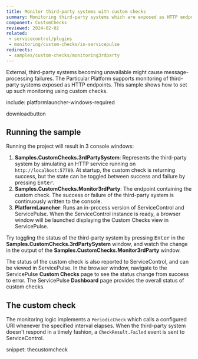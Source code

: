 ```yaml
---
title: Monitor third-party systems with custom checks
summary: Monitoring third-party systems which are exposed as HTTP endpoints with custom checks.
component: CustomChecks
reviewed: 2024-02-02
related:
 - servicecontrol/plugins
 - monitoring/custom-checks/in-servicepulse
redirects:
 - samples/custom-checks/monitoring3rdparty
---
```


External, third-party systems becoming unavailable might cause message-processing failures. The Particular Platform supports monitoring of third-party systems exposed as HTTP endpoints. This sample shows how to set up such monitoring using custom checks.

include: platformlauncher-windows-required

downloadbutton

## Running the sample

Running the project will result in 3 console windows:

1. **Samples.CustomChecks.3rdPartySystem**: Represents the third-party system by simulating an HTTP service running on `http://localhost:57789`. At startup, the custom check is returning success, but the state can be toggled between success and failure by pressing <kbd>Enter</kbd>.
1. **Samples.CustomChecks.Monitor3rdParty**: The endpoint containing the custom check. The success or failure of the third-party system is continuously written to the console.
1. **PlatformLauncher**: Runs an in-process version of ServiceControl and ServicePulse. When the ServiceControl instance is ready, a browser window will be launched displaying the Custom Checks view in ServicePulse.

Try toggling the status of the third-party system by pressing <kbd>Enter</kbd> in the **Samples.CustomChecks.3rdPartySystem** window, and watch the change in the output of the **Samples.CustomChecks.Monitor3rdParty** window.

The status of the custom check is also reported to ServiceControl, and can be viewed in ServicePulse. In the browser window, navigate to the ServicePulse **Custom Checks** page to see the status change from success to error. The ServicePulse **Dashboard** page provides the overall status of custom checks.

## The custom check

The monitoring logic implements a `PeriodicCheck` which calls a configured URI whenever the specified interval elapses. When the third-party system doesn't respond in a timely fashion, a `CheckResult.Failed` event is sent to ServiceControl.

snippet: thecustomcheck
